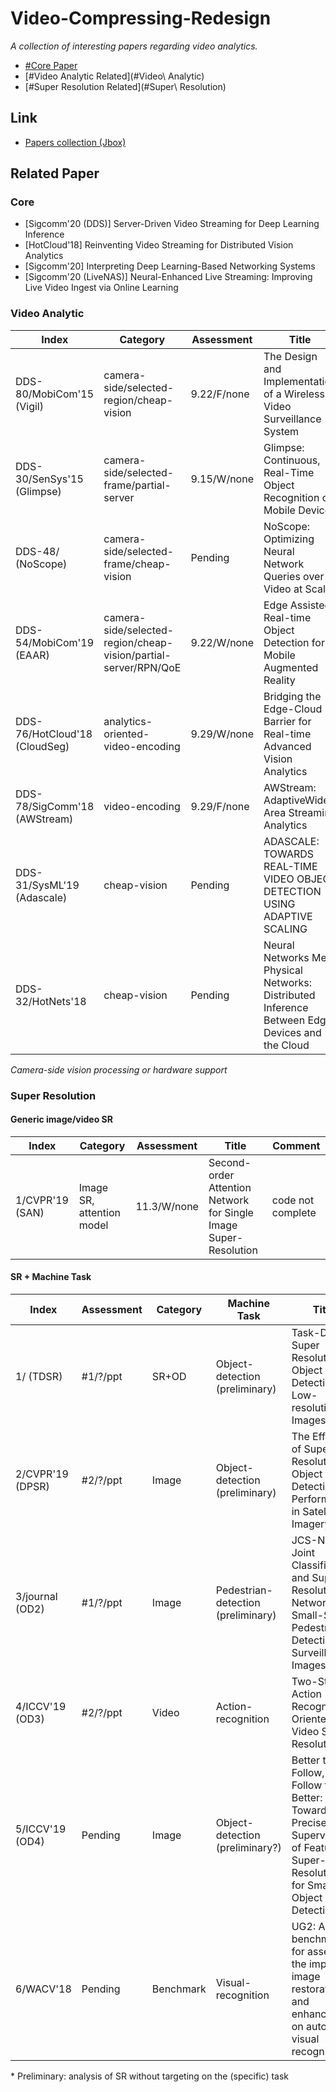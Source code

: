 # Video-Compressing-Redesign
*A collection of interesting papers regarding video analytics.*

- [\#Core Paper](#Core)
- [\#Video Analytic Related](#Video\ Analytic)
- [\#Super Resolution Related](#Super\ Resolution)

## Link
- [Papers collection (Jbox)](https://jbox.sjtu.edu.cn/link/view/7c8a2b91931d49ca8bd9facdd1b464d4)

## Related Paper
### Core
- [Sigcomm'20 (DDS)] Server-Driven Video Streaming for Deep Learning Inference
- [HotCloud'18] Reinventing Video Streaming for Distributed Vision Analytics
- [Sigcomm'20] Interpreting Deep Learning-Based Networking Systems
- [Sigcomm'20 (LiveNAS)] Neural-Enhanced Live Streaming: Improving Live Video Ingest via Online Learning

### Video Analytic
|  Index | Category | Assessment | Title     | Comment|
| ------ | -------- | ---------- | --------- | ------ |
| DDS-80/MobiCom'15 (Vigil) | camera-side/selected-region/cheap-vision | 9.22/F/none    | The Design and Implementation of a Wireless Video Surveillance System | cheap object detector |
| DDS-30/SenSys'15 (Glimpse) | camera-side/selected-frame/partial-server | 9.15/W/none | Glimpse: Continuous, Real-Time Object Recognition on Mobile Devices | inter-frame pixel changes |
| DDS-48/ (NoScope) | camera-side/selected-frame/cheap-vision | Pending | NoScope: Optimizing Neural Network Queries over Video at Scale |  |
| DDS-54/MobiCom'19 (EAAR) | camera-side/selected-region/cheap-vision/partial-server/RPN/QoE | 9.22/W/none | Edge Assisted Real-time Object Detection for Mobile Augmented Reality |  |
| DDS-76/HotCloud'18 (CloudSeg) | analytics-oriented-video-encoding | 9.29/W/none | Bridging the Edge-Cloud Barrier for Real-time Advanced Vision Analytics | same author; re-evaluation needed |
| DDS-78/SigComm'18 (AWStream) | video-encoding | 9.29/F/none | AWStream: AdaptiveWide-Area Streaming Analytics | re-evaluation needed |
| DDS-31/SysML'19 (Adascale) | cheap-vision |  Pending  | ADASCALE: TOWARDS REAL-TIME VIDEO OBJECT DETECTION USING ADAPTIVE SCALING |  |
| DDS-32/HotNets'18 | cheap-vision |  Pending  | Neural Networks Meet Physical Networks: Distributed Inference Between Edge Devices and the Cloud |  |

*Camera-side vision processing or hardware support*


### Super Resolution
#### Generic image/video SR
| Index   | Category                | Assessment | Title                                                        | Comment                                                      |
| ------- | ----------------------- | -------- | ------------------------------------------------------------ | ------------------------------------------------------------ |
| 1/CVPR'19 (SAN) | Image SR, attention model | 11.3/W/none  | Second-order Attention Network for Single Image Super-Resolution | code not complete |

#### SR + Machine Task
| Index | Assessment  | Category  | Machine Task                       | Title                                                        | Comment    |
| ----- | --------- | --------- | ---------------------------------- | ------------------------------------------------------------ | ---------- |
| 1/ (TDSR)  | \#1/?/ppt    | SR+OD     | Object-detection (preliminary)     | Task-Driven Super Resolution: Object Detection in Low-resolution Images | cited(41)  |
| 2/CVPR'19 (DPSR) | \#2/?/ppt | Image     | Object-detection (preliminary)     | The Effects of Super-Resolution on Object Detection Performance in Satellite Imagery | cited(26)  |
| 3/journal (OD2)   | \#1/?/ppt    | Image     | Pedestrian-detection (preliminary) | JCS-Net: Joint Classification and Super-Resolution Network for Small-Scale Pedestrian Detection in Surveillance Images | weak, not quite helpful   |
| 4/ICCV'19 (OD3)   | \#2/?/ppt | Video     | Action-recognition                 | Two-Stream Action Recognition-Oriented Video Super-Resolution | two-stream |
| 5/ICCV'19 (OD4)   | Pending    | Image     | Object-detection (preliminary?)    | Better to Follow, Follow to Be Better: Towards Precise Supervision of Feature Super-Resolution for Small Object Detection | cited(16)  |
| 6/WACV'18   | Pending      | Benchmark | Visual-recognition                 | UG2: A video benchmark for assessing the impact of image restoration and enhancement on automatic visual recognition |            |

\* Preliminary: analysis of SR without targeting on the (specific) task
